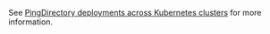 See [PingDirectory deployments across Kubernetes clusters](../../docs/deployment/deployK8sPD-clusters.md) for more information.